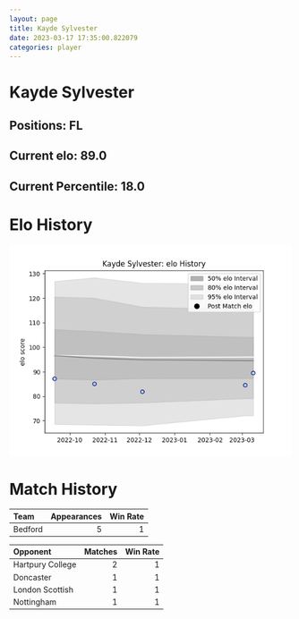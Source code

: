 ```yaml
---  
layout: page  
title: Kayde Sylvester  
date: 2023-03-17 17:35:00.822079  
categories: player  
---
```

# Kayde Sylvester

## Positions: FL

## Current elo: 89.0

## Current Percentile: 18.0

# Elo History


![elo history](history_KaydeSylvester.png)
# Match History


| Team    |   Appearances |   Win Rate |
|:--------|--------------:|-----------:|
| Bedford |             5 |          1 |

| Opponent         |   Matches |   Win Rate |
|:-----------------|----------:|-----------:|
| Hartpury College |         2 |          1 |
| Doncaster        |         1 |          1 |
| London Scottish  |         1 |          1 |
| Nottingham       |         1 |          1 |